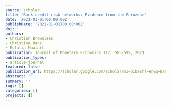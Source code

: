 ```yaml
---
source: scholar
title: 'Bank credit risk networks: Evidence from the Eurozone'
date: '2021-01-01T00:00:00Z'
publishDate: '2021-01-01T00:00:00Z'
doi: ''
authors:
- Christian Brownlees
- Christina Hans
- Eulalia Nualart
publication: Journal of Monetary Economics 117, 585-599, 2021
publication_types:
- article-journal
featured: false
publication_url: https://scholar.google.com/scholar?oi=bibs&hl=en&q=Bank+credit+risk+networks:+Evidence+from+the+Eurozone
abstract: ''
summary: ''
tags: []
categories: []
projects: []
---
```

